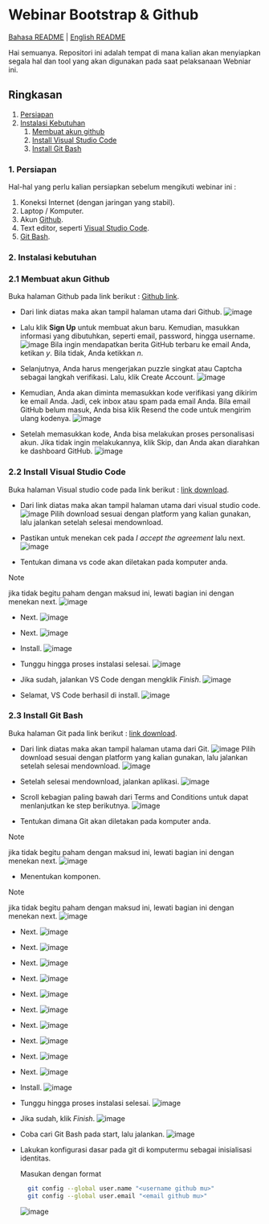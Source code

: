 # Webinar Bootstrap & Github

[Bahasa README](./README.md) | [English README](/README_EN.md)

Hai semuanya. Repositori ini adalah tempat di mana kalian akan menyiapkan segala hal dan tool yang akan digunakan pada saat pelaksanaan Webniar ini.

## Ringkasan
1. [Persiapan](#1-persiapan)
2. [Instalasi Kebutuhan](#2-installasi-kebutuhan)
    1. [Membuat akun github](#21-membuat-akun-github)
    2. [Install Visual Studio Code](#22-install-visual-studio-code)
    3. [Install Git Bash](#23-install-git-bash)

### 1. Persiapan

Hal-hal yang perlu kalian persiapkan sebelum mengikuti webinar ini :
  1. Koneksi Internet (dengan jaringan yang stabil).
  2. Laptop / Komputer.
  3. Akun [Github](https://github.com/).
  4. Text editor, seperti [Visual Studio Code](https://code.visualstudio.com/).
  5. [Git Bash](https://git-scm.com/).

### 2. Instalasi kebutuhan

  ### 2.1 Membuat akun Github

  Buka halaman Github pada link berikut :
  [Github link](https://github.com/).

  - Dari link diatas maka akan tampil halaman utama dari Github.
    ![image](/img/github/img01.png)

  - Lalu klik **Sign Up** untuk membuat akun baru. Kemudian, masukkan informasi yang dibutuhkan, seperti email, password, hingga username.
    ![image](/img/github/img02.png)
  Bila ingin mendapatkan berita GitHub terbaru ke email Anda, ketikan _y_. Bila tidak, Anda ketikkan _n_.

  - Selanjutnya, Anda harus mengerjakan puzzle singkat atau Captcha sebagai langkah verifikasi. Lalu, klik Create Account.
    ![image](/img/github/img03.png)

  - Kemudian, Anda akan diminta memasukkan kode verifikasi yang dikirim ke email Anda. Jadi, cek inbox atau spam pada email Anda. Bila email GitHub belum masuk, Anda bisa klik Resend the code untuk mengirim ulang kodenya.
    ![image](/img/github/img04.png)

  - Setelah memasukkan kode, Anda bisa melakukan proses personalisasi akun. Jika tidak ingin melakukannya, klik Skip, dan Anda akan diarahkan ke dashboard GitHub.
    ![image](/img/github/img05.png)



  ### 2.2 Install Visual Studio Code

  Buka halaman Visual studio code pada link berikut :
  [link download](https://code.visualstudio.com/).

  - Dari link diatas maka akan tampil halaman utama dari visual studio code.
    ![image](/img/vscode/img01.png)
    Pilih download sesuai dengan platform yang kalian gunakan, lalu jalankan setelah selesai mendownload.

  - Pastikan untuk menekan cek pada _I accept the agreement_ lalu next.
    ![image](/img/vscode/img02.png)

  - Tentukan dimana vs code akan diletakan pada komputer anda.
> [!NOTE]
> jika tidak begitu paham dengan maksud ini, lewati bagian ini dengan menekan next.
    ![image](/img//vscode/img03.png)

  - Next.
    ![image](/img/vscode/img04.png)

  - Next.
    ![image](/img/vscode/img05.png)

  - Install.
    ![image](/img/vscode/img06.png)

  - Tunggu hingga proses instalasi selesai.
    ![image](/img/vscode/img07.png)

  - Jika sudah, jalankan VS Code dengan mengklik _Finish_.
    ![image](/img/vscode/img08.png)

  - Selamat, VS Code berhasil di install.
    ![image](/img/vscode/img09.png)



  ### 2.3 Install Git Bash

  Buka halaman Git pada link berikut :
  [link download](https://git-scm.com/).

  - Dari link diatas maka akan tampil halaman utama dari Git.
    ![image](/img/git/img01.png)
    Pilih download sesuai dengan platform yang kalian gunakan, lalu jalankan setelah selesai mendownload.
    ![image](/img/git/img02.png)

  - Setelah selesai mendownload, jalankan aplikasi.
    ![image](/img/git/img03.png)

  - Scroll kebagian paling bawah dari Terms and Conditions untuk dapat menlanjutkan ke step berikutnya.
    ![image](/img/git/img04.png)

  - Tentukan dimana Git akan diletakan pada komputer anda.
> [!NOTE]
> jika tidak begitu paham dengan maksud ini, lewati bagian ini dengan menekan next.
    ![image](/img/git/img05.png)

  - Menentukan komponen.
> [!NOTE]
> jika tidak begitu paham dengan maksud ini, lewati bagian ini dengan menekan next.
    ![image](/img/git/img06.png)

  - Next.
    ![image](/img/git/img07.png)

  - Next.
    ![image](/img/git/img08.png)

  - Next.
    ![image](/img/git/img09.png)

  - Next.
    ![image](/img/git/img10.png)

  - Next.
    ![image](/img/git/img11.png)

  - Next.
    ![image](/img/git/img12.png)

  - Next.
    ![image](/img/git/img13.png)

  - Next.
    ![image](/img/git/img14.png)

  - Next.
    ![image](/img/git/img15.png)

  - Next.
    ![image](/img/git/img16.png)

  - Install.
    ![image](/img/git/img17.png)

  - Tunggu hingga proses instalasi selesai.
    ![image](/img/git/img18.png)

  - Jika sudah, klik _Finish_.
    ![image](/img/git/img19.png)

  - Coba cari Git Bash pada start, lalu jalankan.
    ![image](/img/git/img20.jpeg)

  - Lakukan konfigurasi dasar pada git di komputermu sebagai inisialisasi identitas.
  
  
    Masukan dengan format
    ```bash
      git config --global user.name "<username github mu>"
      git config --global user.email "<email github mu>"
    ```
    ![image](/img/git/img21.jpeg)
